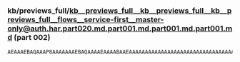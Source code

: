 ### kb/previews_full/kb__previews_full__kb__previews_full__kb__previews_full__flows__service-first__master-only@auth.har.part020.md.part001.md.part001.md.part001.md (part 002)

```md
AEAAAEBAQAAAP8AAAAAAAEBAQAAAAEAAAABAAEAAAAAAAAAAAAAAAAAAAAAAAAAAAAAAAAAAQABAAAAAAAAAAAAAAAAAAAAAAAAAAAAAAAAAAAAAP8AAAAA/wAAAAAAAQABAAABAAAAAAAAAAAAAAEAAQ
```

```
